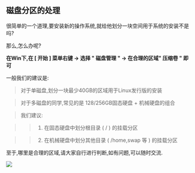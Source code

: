 ## 磁盘分区的处理

很简单的一个道理,要安装新的操作系统,就给他划分一块空间用于系统的安装不是吗?

那么,怎么办呢?

**在Win下,在 [ 开始 ] 菜单右键 -> 选择 " 磁盘管理 " -> 在合理的区域" 压缩卷 " 即可**

一般我们的建议是:

> 对于单磁盘,划分一块最少40GB的区域用于Linux发行版的安装

> 对于多磁盘的同学,常见的是 128/256GB固态硬盘 + 机械硬盘的组合

> 我们建议: 

>>1. 在固态硬盘中划分根目录 ( / ) 的挂载分区

>>2. 在机械硬盘中划分其他目录 ( /home,swap 等 ) 的挂载分区

至于,哪里是合理的区域,请大家自行进行判断,如有问题,可以随时交流.

![](http://www.qiniu.evilcrow.site/Linux_install_block.jpg)
